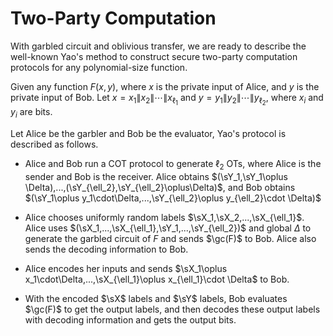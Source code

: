 # Two-Party Computation
With garbled circuit and oblivious transfer, we are ready to describe the well-known Yao's method to construct secure two-party computation protocols for any polynomial-size function.

Given any function $F(x,y)$, where $x$ is the private input of Alice, and $y$ is the private input of Bob. Let $x = x_1\|x_2\|\cdots\|x_{\ell_1}$ and $y = y_1\|y_2\|\cdots\|y_{\ell_2}$, where $x_i$ and $y_i$ are bits.

Let Alice be the garbler and Bob be the evaluator, Yao's protocol is described as follows.
- Alice and Bob run a COT protocol to generate $\ell_2$ OTs, where Alice is the sender and Bob is the receiver. Alice obtains $(\sY_1,\sY_1\oplus \Delta),...,(\sY_{\ell_2},\sY_{\ell_2}\oplus\Delta)$, and Bob obtains $(\sY_1\oplus y_1\cdot\Delta,...,\sY_{\ell_2}\oplus y_{\ell_2}\cdot \Delta)$

- Alice chooses uniformly random labels $\sX_1,\sX_2,...,\sX_{\ell_1}$. Alice uses $(\sX_1,...,\sX_{\ell_1},\sY_1,...,\sY_{\ell_2})$ and global $\Delta$ to generate the garbled circuit of $F$ and sends $\gc(F)$ to Bob. Alice also sends the decoding information to Bob.

- Alice encodes her inputs and sends $\sX_1\oplus x_1\cdot\Delta,...,\sX_{\ell_1}\oplus x_{\ell_1}\cdot \Delta$ to Bob.

- With the encoded $\sX$ labels and $\sY$ labels, Bob evaluates $\gc(F)$ to get the output labels, and then decodes these output labels with decoding information and gets the output bits.